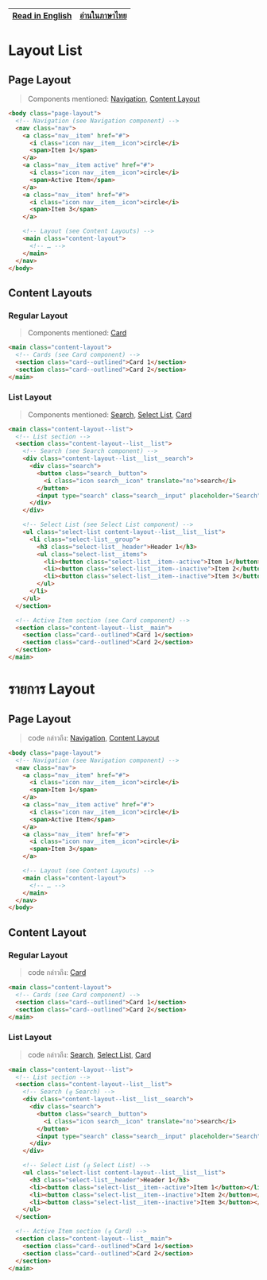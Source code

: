 | [Read in English](#layout-list) | [อ่านในภาษาไทย](#รายการ-layout) |
| ------------------------------- | ------------------------------- |

# Layout List

## Page Layout

> Components mentioned: [Navigation](../components/README.md#navigation), [Content Layout](#content-layouts)

```html
<body class="page-layout">
  <!-- Navigation (see Navigation component) -->
  <nav class="nav">
    <a class="nav__item" href="#">
      <i class="icon nav__item__icon">circle</i>
      <span>Item 1</span>
    </a>
    <a class="nav__item active" href="#">
      <i class="icon nav__item__icon">circle</i>
      <span>Active Item</span>
    </a>
    <a class="nav__item" href="#">
      <i class="icon nav__item__icon">circle</i>
      <span>Item 3</span>
    </a>

    <!-- Layout (see Content Layouts) -->
    <main class="content-layout">
      <!-- … -->
    </main>
  </nav>
</body>
```

## Content Layouts

### Regular Layout

> Components mentioned: [Card](../components/README.md#card)

```html
<main class="content-layout">
  <!-- Cards (see Card component) -->
  <section class="card--outlined">Card 1</section>
  <section class="card--outlined">Card 2</section>
</main>
```

### List Layout

> Components mentioned: [Search](../components/README.md#search), [Select List](../components/input/README.md#select-list), [Card](../components/README.md#card)

```html
<main class="content-layout--list">
  <!-- List section -->
  <section class="content-layout--list__list">
    <!-- Search (see Search component) -->
    <div class="content-layout--list__list__search">
      <div class="search">
        <button class="search__button">
          <i class="icon search__icon" translate="no">search</i>
        </button>
        <input type="search" class="search__input" placeholder="Search" />
      </div>
    </div>

    <!-- Select List (see Select List component) -->
    <ul class="select-list content-layout--list__list__list">
      <li class="select-list__group">
        <h3 class="select-list__header">Header 1</h3>
        <ul class="select-list__items">
          <li><button class="select-list__item--active">Item 1</button></li>
          <li><button class="select-list__item--inactive">Item 2</button></li>
          <li><button class="select-list__item--inactive">Item 3</button></li>
        </ul>
      </li>
    </ul>
  </section>

  <!-- Active Item section (see Card component) -->
  <section class="content-layout--list__main">
    <section class="card--outlined">Card 1</section>
    <section class="card--outlined">Card 2</section>
  </section>
</main>
```

# รายการ Layout

## Page Layout

> code กล่าวถึง: [Navigation](../components/README.md#navigation), [Content Layout](#content-layout)

```html
<body class="page-layout">
  <!-- Navigation (see Navigation component) -->
  <nav class="nav">
    <a class="nav__item" href="#">
      <i class="icon nav__item__icon">circle</i>
      <span>Item 1</span>
    </a>
    <a class="nav__item active" href="#">
      <i class="icon nav__item__icon">circle</i>
      <span>Active Item</span>
    </a>
    <a class="nav__item" href="#">
      <i class="icon nav__item__icon">circle</i>
      <span>Item 3</span>
    </a>

    <!-- Layout (see Content Layouts) -->
    <main class="content-layout">
      <!-- … -->
    </main>
  </nav>
</body>
```

## Content Layout

### Regular Layout

> code กล่าวถึง: [Card](../components/README.md#card)

```html
<main class="content-layout">
  <!-- Cards (see Card component) -->
  <section class="card--outlined">Card 1</section>
  <section class="card--outlined">Card 2</section>
</main>
```

### List Layout

> code กล่าวถึง: [Search](../components/README.md#search), [Select List](../components/input/README.md#select-list), [Card](../components/README.md#card)

```html
<main class="content-layout--list">
  <!-- List section -->
  <section class="content-layout--list__list">
    <!-- Search (ดู Search) -->
    <div class="content-layout--list__list__search">
      <div class="search">
        <button class="search__button">
          <i class="icon search__icon" translate="no">search</i>
        </button>
        <input type="search" class="search__input" placeholder="Search" />
      </div>
    </div>

    <!-- Select List (ดู Select List) -->
    <ul class="select-list content-layout--list__list__list">
      <h3 class="select-list__header">Header 1</h3>
      <li><button class="select-list__item--active">Item 1</button></li>
      <li><button class="select-list__item--inactive">Item 2</button></li>
      <li><button class="select-list__item--inactive">Item 3</button></li>
    </ul>
  </section>

  <!-- Active Item section (ดู Card) -->
  <section class="content-layout--list__main">
    <section class="card--outlined">Card 1</section>
    <section class="card--outlined">Card 2</section>
  </section>
</main>
```
